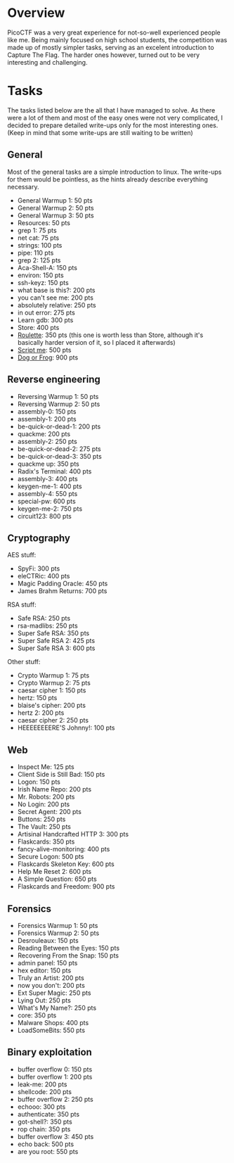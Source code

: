 Overview
========

PicoCTF was a very great experience for not-so-well experienced people like me. Being mainly focused on high school students, the competition was made up of mostly simpler tasks, serving as an excelent introduction to Capture The Flag. The harder ones however, turned out to be very interesting and challenging.

Tasks
=====

The tasks listed below are the all that I have managed to solve.
As there were a lot of them and most of the easy ones were not very complicated, I decided to prepare detailed write-ups only for the most interesting ones. (Keep in mind that some write-ups are still waiting to be written)


General
-------

Most of the general tasks are a simple introduction to linux. The write-ups for them would be pointless, as the hints already describe everything necessary.

* General Warmup 1: 50 pts
* General Warmup 2: 50 pts
* General Warmup 3: 50 pts
* Resources: 50 pts
* grep 1: 75 pts
* net cat: 75 pts
* strings: 100 pts
* pipe: 110 pts
* grep 2: 125 pts
* Aca-Shell-A: 150 pts
* environ: 150 pts
* ssh-keyz: 150 pts
* what base is this?: 200 pts
* you can't see me: 200 pts
* absolutely relative: 250 pts
* in out error: 275 pts
* Learn gdb: 300 pts
* Store: 400 pts
* [Roulette](https://github.com/wonrzrzeczny/CTF-writeups/blob/master/picoCTF-2018/general/roulette/README.md): 350 pts (this one is worth less than Store, although it's basically harder version of it, so I placed it afterwards)
* [Script me](https://github.com/wonrzrzeczny/CTF-writeups/blob/master/picoCTF-2018/general/scriptme/README.md): 500 pts
* [Dog or Frog](https://github.com/wonrzrzeczny/CTF-writeups/blob/master/picoCTF-2018/general/dogorfrog/README.md): 900 pts

Reverse engineering
-------------------

* Reversing Warmup 1: 50 pts
* Reversing Warmup 2: 50 pts
* assembly-0: 150 pts
* assembly-1: 200 pts
* be-quick-or-dead-1: 200 pts
* quackme: 200 pts
* assembly-2: 250 pts
* be-quick-or-dead-2: 275 pts
* be-quick-or-dead-3: 350 pts
* quackme up: 350 pts
* Radix's Terminal: 400 pts
* assembly-3: 400 pts
* keygen-me-1: 400 pts
* assembly-4: 550 pts
* special-pw: 600 pts
* keygen-me-2: 750 pts
* circuit123: 800 pts

Cryptography
------------

AES stuff:
* SpyFi: 300 pts
* eleCTRic: 400 pts
* Magic Padding Oracle: 450 pts
* James Brahm Returns: 700 pts

RSA stuff:
* Safe RSA: 250 pts
* rsa-madlibs: 250 pts
* Super Safe RSA: 350 pts
* Super Safe RSA 2: 425 pts
* Super Safe RSA 3: 600 pts

Other stuff:
* Crypto Warmup 1: 75 pts
* Crypto Warmup 2: 75 pts
* caesar cipher 1: 150 pts
* hertz: 150 pts
* blaise's cipher: 200 pts
* hertz 2: 200 pts
* caesar cipher 2: 250 pts
* HEEEEEEEERE'S Johnny!: 100 pts

Web
---

* Inspect Me: 125 pts
* Client Side is Still Bad: 150 pts
* Logon: 150 pts
* Irish Name Repo: 200 pts
* Mr. Robots: 200 pts
* No Login: 200 pts
* Secret Agent: 200 pts
* Buttons: 250 pts
* The Vault: 250 pts
* Artisinal Handcrafted HTTP 3: 300 pts
* Flaskcards: 350 pts
* fancy-alive-monitoring: 400 pts
* Secure Logon: 500 pts
* Flaskcards Skeleton Key: 600 pts
* Help Me Reset 2: 600 pts
* A Simple Question: 650 pts
* Flaskcards and Freedom: 900 pts

Forensics
---------

* Forensics Warmup 1: 50 pts
* Forensics Warmup 2: 50 pts
* Desrouleaux: 150 pts
* Reading Between the Eyes: 150 pts
* Recovering From the Snap: 150 pts
* admin panel: 150 pts
* hex editor: 150 pts
* Truly an Artist: 200 pts
* now you don't: 200 pts
* Ext Super Magic: 250 pts
* Lying Out: 250 pts
* What's My Name?: 250 pts
* core: 350 pts
* Malware Shops: 400 pts
* LoadSomeBits: 550 pts

Binary exploitation
-------------------

* buffer overflow 0: 150 pts
* buffer overflow 1: 200 pts
* leak-me: 200 pts
* shellcode: 200 pts
* buffer overflow 2: 250 pts
* echooo: 300 pts
* authenticate: 350 pts
* got-shell?: 350 pts
* rop chain: 350 pts
* buffer overflow 3: 450 pts
* echo back: 500 pts
* are you root: 550 pts
